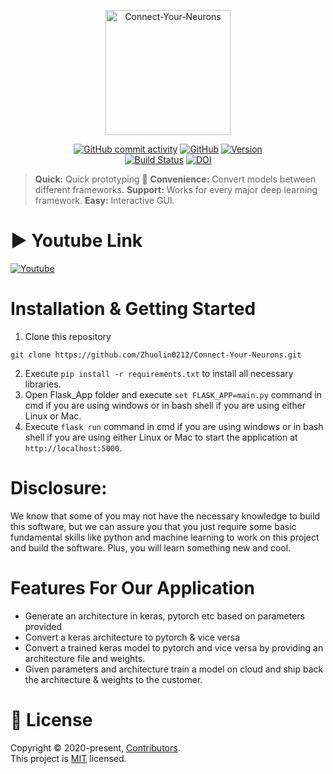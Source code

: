 <p align="center">
  <img
    width="200"
    src="https://raw.githubusercontent.com/Zhuolin0212/Connect-Your-Neurons/master/logo%20(2).png"
    alt="Connect-Your-Neurons"
  />
</p>
<p align="center">
  <a href="https://img.shields.io/github/commit-activity/m/Zhuolin0212/Connect-Your-Neurons?style=plastic"
    ><img
      src="https://img.shields.io/github/commit-activity/m/Zhuolin0212/Connect-Your-Neurons?style=plastic"
      alt="GitHub commit activity"
  /></a>
  <a href="https://github.com/Zhuolin0212/Connect-Your-Neurons/blob/master/LICENSE"
    ><img
      src="https://img.shields.io/github/license/Zhuolin0212/Project1?style=plastic"
      alt="GitHub"
  /></a>
  <a href="https://img.shields.io/badge/version-0.01-brightgreen"
    ><img
      src="https://img.shields.io/badge/version-0.01-brightgreen"
      alt="Version"/></a
  ><br />
  <a href="https://travis-ci.org/Zhuolin0212/Connect-Your-Neurons.svg?branch=master)](https://travis-ci.org/Zhuolin0212/Connect-Your-Neurons"
    ><img
      src="https://travis-ci.org/Zhuolin0212/Connect-Your-Neurons.svg?branch=master"
      alt="Build Status"
  /></a>
 <a href="https://doi.org/10.5281/zenodo.4023294"
    ><img 
      src="https://zenodo.org/badge/DOI/10.5281/zenodo.4023294.svg" 
      alt="DOI"
 ></a>
</p>



>**Quick:** Quick prototyping  🚀
>**Convenience:** Convert models between different frameworks.
>**Support:** Works for every major deep learning framework.
>**Easy:** Interactive GUI.

# ▶</strong> Youtube Link
[![Youtube](http://img.youtube.com/vi/H0h6bSO6XEI/0.jpg)](http://www.youtube.com/watch?v=H0h6bSO6XEI "111")

# Installation & Getting Started
1) Clone this repository
```
git clone https://github.com/Zhuolin0212/Connect-Your-Neurons.git
```
2) Execute ```pip install -r requirements.txt``` to install all necessary libraries.
3) Open Flask_App folder and execute ```set FLASK_APP=main.py``` command in cmd if you are using windows or in bash shell if you are using either Linux or Mac.
4) Execute ```flask run``` command in cmd if you are using windows or in bash shell if you are using either Linux or Mac to start the application at ```http://localhost:5000```.

# Disclosure:

We know that some of you may not have the necessary knowledge to build this software, but we can assure you that you just require some basic fundamental skills like python and machine learning to work on this project and build the software. Plus, you will learn something new and cool.

# Features For Our Application
- Generate an architecture in keras, pytorch etc based on parameters provided
- Convert a keras architecture to pytorch & vice versa
- Convert a trained keras model to pytorch and vice versa by providing an architecture file and weights.
- Given parameters and architecture train a model on cloud and ship back the architecture & weights to the customer.
# 📝 License
Copyright © 2020-present, [Contributors](https://github.com/Zhuolin0212/Connect-Your-Neurons/graphs/contributors).<br>
This project is [MIT](https://github.com/Zhuolin0212/Connect-Your-Neurons/blob/master/LICENSE) licensed.
